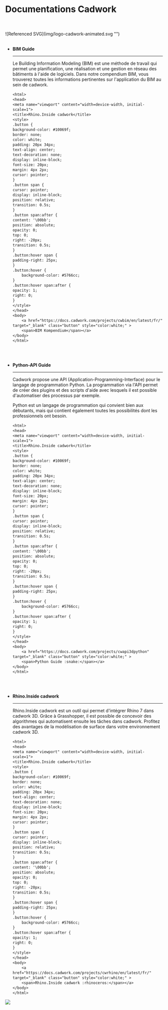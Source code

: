 # Documentations Cadwork

<br>
<br>
![Referenced SVG](img/logo-cadwork-animated.svg "")
<br>
<br>

<div class="BIM Kompendium" markdown>

-   __BIM Guide__

    ---

    Le Building Information Modeling (BIM) est une méthode de travail qui permet une planification, une réalisation et une gestion en réseau des bâtiments à l'aide de logiciels. 
    Dans notre compendium BIM, vous trouverez toutes les informations pertinentes sur l'application du BIM au sein de cadwork.

    <!DOCTYPE html>
        <html>
        <head>
        <meta name="viewport" content="width=device-width, initial-scale=1">
        <title>Rhino.Inside cadwork</title>
        <style>
        .button {
        background-color: #10069f;
        border: none;
        color: white;
        padding: 20px 34px;
        text-align: center;
        text-decoration: none;
        display: inline-block;
        font-size: 20px;
        margin: 4px 2px;
        cursor: pointer;
        }
        .button span {
        cursor: pointer;
        display: inline-block;
        position: relative;
        transition: 0.5s;
        }
        .button span:after {
        content: '\00bb';
        position: absolute;
        opacity: 0;
        top: 0;
        right: -20px;
        transition: 0.5s;
        }
        .button:hover span {
        padding-right: 25px;
        }
        .button:hover {
            background-color: #5766cc;
        }
        .button:hover span:after {
        opacity: 1;
        right: 0;
        }
        </style>
        </head>
        <body>
            <a href="https://docs.cadwork.com/projects/cwbim/en/latest/fr/" target="_blank" class="button" style="color:white;" >
            <span>BIM Kompendium</span></a>
        </body>
        </html>



    <br>
    <br>

-   __Python-API Guide__

    ---

    Cadwork propose une API (Application-Programming-Interface) pour le langage de programmation Python. 
    La programmation via l'API permet de créer des plugins et des scripts d'aide avec lesquels il est possible d'automatiser des processus par exemple.

    Python est un langage de programmation qui convient bien aux débutants, mais qui contient également toutes les possibilités dont les professionnels ont besoin.

    <!DOCTYPE html>
        <html>
        <head>
        <meta name="viewport" content="width=device-width, initial-scale=1">
        <title>Rhino.Inside cadwork</title>
        <style>
        .button {
        background-color: #10069f;
        border: none;
        color: white;
        padding: 20px 34px;
        text-align: center;
        text-decoration: none;
        display: inline-block;
        font-size: 20px;
        margin: 4px 2px;
        cursor: pointer;
        }
        .button span {
        cursor: pointer;
        display: inline-block;
        position: relative;
        transition: 0.5s;
        }
        .button span:after {
        content: '\00bb';
        position: absolute;
        opacity: 0;
        top: 0;
        right: -20px;
        transition: 0.5s;
        }
        .button:hover span {
        padding-right: 25px;
        }
        .button:hover {
            background-color: #5766cc;
        }
        .button:hover span:after {
        opacity: 1;
        right: 0;
        }
        </style>
        </head>
        <body>
            <a href="https://docs.cadwork.com/projects/cwapi3dpython" target="_blank" class="button" style="color:white;" >
            <span>Python Guide :snake:</span></a>
        </body>
        </html>


    <br>
    <br>

-   __Rhino.Inside cadwork__

    ---

    Rhino.Inside cadwork est un outil qui permet d'intégrer Rhino 7 dans cadwork 3D. Grâce à Grasshopper, il est possible de concevoir des algorithmes qui automatisent ensuite les tâches dans cadwork. 
    Profitez des avantages de la modélisation de surface dans votre environnement cadwork 3D.

    <!DOCTYPE html>
        <html>
        <head>
        <meta name="viewport" content="width=device-width, initial-scale=1">
        <title>Rhino.Inside cadwork</title>
        <style>
        .button {
        background-color: #10069f;
        border: none;
        color: white;
        padding: 20px 34px;
        text-align: center;
        text-decoration: none;
        display: inline-block;
        font-size: 20px;
        margin: 4px 2px;
        cursor: pointer;
        }
        .button span {
        cursor: pointer;
        display: inline-block;
        position: relative;
        transition: 0.5s;
        }
        .button span:after {
        content: '\00bb';
        position: absolute;
        opacity: 0;
        top: 0;
        right: -20px;
        transition: 0.5s;
        }
        .button:hover span {
        padding-right: 25px;
        }
        .button:hover {
            background-color: #5766cc;
        }
        .button:hover span:after {
        opacity: 1;
        right: 0;
        }
        </style>
        </head>
        <body>
            <a href="https://docs.cadwork.com/projects/cwrhino/en/latest/fr/" target="_blank" class="button" style="color:white;" >
            <span>Rhino.Inside cadwork :rhinoceros:</span></a>
        </body>
        </html>

</div>


<noscript>
    <img src="https://analytics.cadwork.ca/ingress/e6b1702b-6224-4e93-94b7-9e4c2cd7ae06/pixel.gif">
</noscript>
<script defer src="https://analytics.cadwork.ca/ingress/e6b1702b-6224-4e93-94b7-9e4c2cd7ae06/script.js"></script>
